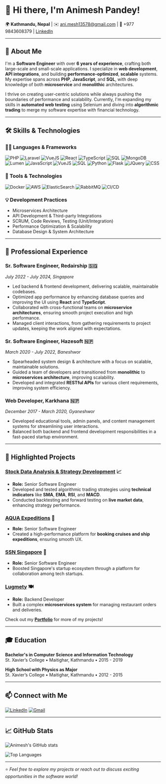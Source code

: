 # 👋 Hi there, I'm Animesh Pandey!

🌍 **Kathmandu, Nepal** | ✉️ [ani.mesh13578@gmail.com](mailto:ani.mesh13578@gmail.com) | 📱 +977 9843608379 | [LinkedIn](https://www.linkedin.com/in/animesh-pandey-26546213a)

---

## 🚀 About Me

I'm a **Software Engineer** with over **6 years of experience**, crafting both large-scale and small-scale applications. I specialize in **web development**, **API integrations**, and building **performance-optimized**, **scalable** systems. My expertise spans across **PHP**, **JavaScript**, and **SQL**, with deep knowledge of both **microservice** and **monolithic** architectures.

I thrive on creating user-centric solutions while always pushing the boundaries of performance and scalability. Currently, I'm expanding my skills in **automated web testing** using Selenium and diving into **algorithmic trading** to merge my software expertise with financial technology.

---

## 🛠️ Skills & Technologies

### 🧑‍💻 Languages & Frameworks
![PHP](https://img.shields.io/badge/-PHP-777BB4?style=flat-square&logo=php&logoColor=white)
![Laravel](https://img.shields.io/badge/-Laravel-FF2D20?style=flat-square&logo=laravel&logoColor=white)
![VueJS](https://img.shields.io/badge/-VueJS-4FC08D?style=flat-square&logo=vue.js&logoColor=white)
![React](https://img.shields.io/badge/-React-61DAFB?style=flat-square&logo=react&logoColor=white)
![TypeScript](https://img.shields.io/badge/-TypeScript-007ACC?style=flat-square&logo=typescript&logoColor=white)
![SQL](https://img.shields.io/badge/-SQL-4479A1?style=flat-square&logo=mysql&logoColor=white)
![MongoDB](https://img.shields.io/badge/-MongoDB-47A248?style=flat-square&logo=mongodb&logoColor=white)
![Lumen](https://img.shields.io/badge/-Lumen-E74430?style=flat-square&logo=lumen&logoColor=white)
![JavaScript](https://img.shields.io/badge/-JavaScript-F7DF1E?style=flat-square&logo=javascript&logoColor=black)
![VueJS](https://img.shields.io/badge/-VueJS-4FC08D?style=flat-square&logo=vue.js&logoColor=white)
![SQL](https://img.shields.io/badge/-SQL-4479A1?style=flat-square&logo=mysql&logoColor=white)
![Python](https://img.shields.io/badge/-Python-3776AB?style=flat-square&logo=python&logoColor=white)
![Flask](https://img.shields.io/badge/-Flask-000000?style=flat-square&logo=flask&logoColor=white)
![JQuery](https://img.shields.io/badge/-jQuery-0769AD?style=flat-square&logo=jquery&logoColor=white)
![CSS](https://img.shields.io/badge/-CSS-1572B6?style=flat-square&logo=css3&logoColor=white)

### 🔧 Tools & Technologies
![Docker](https://img.shields.io/badge/-Docker-2496ED?style=flat-square&logo=docker&logoColor=white)
![AWS](https://img.shields.io/badge/-AWS-232F3E?style=flat-square&logo=amazon-aws&logoColor=white)
![ElasticSearch](https://img.shields.io/badge/-ElasticSearch-005571?style=flat-square&logo=elasticsearch&logoColor=white)
![RabbitMQ](https://img.shields.io/badge/-RabbitMQ-FF6600?style=flat-square&logo=rabbitmq&logoColor=white)
![CI/CD](https://img.shields.io/badge/-CI/CD-009639?style=flat-square&logo=cirrus-ci&logoColor=white)

### 💡 Development Practices
- Microservices Architecture
- API Development & Third-party Integrations
- SCRUM, Code Reviews, Testing (Unit/Integration)
- Performance Optimization & Scalability
- Database Design & System Architecture

---

## 💼 Professional Experience

### Sr. Software Engineer, Redairship 🇸🇬
*July 2022 - July 2024, Singapore*

- Led backend & frontend development, delivering scalable, maintainable codebases.
- Optimized app performance by enhancing database queries and improving the UI using **React** and **TypeScript**.
- Collaborated with cross-functional teams on **microservice architectures**, ensuring smooth project execution and high performance.
- Managed client interactions, from gathering requirements to project updates, keeping the work aligned with expectations.

### Sr. Software Engineer, Hazesoft 🇳🇵
*March 2020 - July 2022, Baneshwor*

- Spearheaded system design & architecture with a focus on scalable, maintainable solutions.
- Guided a team of developers and transitioned from **monolithic** to **microservices architecture**, improving scalability.
- Developed and integrated **RESTful APIs** for various client requirements, improving system efficiency.

### Web Developer, Karkhana 🇳🇵
*December 2017 - March 2020, Gyaneshwor*

- Developed educational tools, admin panels, and content management systems for streamlining user interactions.
- Balanced both backend and frontend development responsibilities in a fast-paced startup environment.

---

## 🌟 Highlighted Projects

### [Stock Data Analysis & Strategy Development](https://github.com/yourprojectlink) 📈
- **Role:** Senior Software Engineer
- Developed and tested algorithmic trading strategies using **technical indicators** like **SMA**, **EMA**, **RSI**, and **MACD**.
- Conducted backtesting and forward testing on **live market data**, enhancing strategy performance.

### [AQUA Expeditions](https://www.aquaexpeditions.com/) 🚢
- **Role:** Senior Software Engineer
- Created a high-performance platform for **booking cruises and ship expeditions**, ensuring smooth UX.

### [SSN Singapore](https://www.startupsg.gov.sg/) 🚀
- **Role:** Senior Software Engineer
- Boosted Singapore's startup ecosystem through a platform for collaboration among tech startups.

### [Lugmety](https://lugmety.com/) 🍽️
- **Role:** Backend Developer
- Built a complex **microservices system** for managing restaurant orders and deliveries.

Check out my **[Portfolio](https://github.com/your-username)** for more of my projects!

---

## 🎓 Education

**Bachelor's in Computer Science and Information Technology**  
St. Xavier’s College • Maitighar, Kathmandu • 2015 - 2019

**High School with Physics as Major**  
St. Xavier’s College • Maitighar, Kathmandu • 2012 - 2015

---

## 📫 Connect with Me

[![LinkedIn](https://img.shields.io/badge/-LinkedIn-blue?style=flat-square&logo=linkedin)](https://www.linkedin.com/in/animesh-pandey-26546213a)
[![Gmail](https://img.shields.io/badge/-Gmail-D14836?style=flat-square&logo=gmail&logoColor=white)](mailto:ani.mesh13578@gmail.com)

---

## 📈 GitHub Stats
![Animesh's GitHub stats](https://github-readme-stats.vercel.app/api?username=AnimeshPandey123&show_icons=true&theme=radical)

![Top Languages](https://github-readme-stats.vercel.app/api/top-langs/?username=AnimeshPandey123&layout=compact&theme=radical)

---

⭐️ *Feel free to explore my projects or reach out to discuss exciting opportunities in the software world!*
